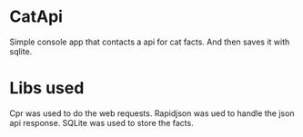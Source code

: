 # CatApi
Simple console app that contacts a api for cat facts. And then saves it with sqlite.

# Libs used
Cpr was used to do the web requests.
Rapidjson was ued to handle the json api response.
SQLite was used to store the facts.
